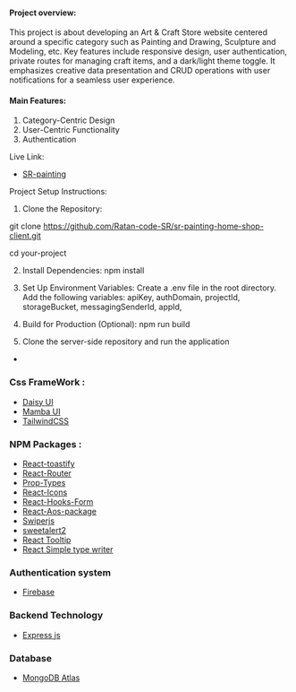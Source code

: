 #### Project overview:
This project is about developing an Art & Craft Store website centered around a specific category such as Painting and Drawing, Sculpture and Modeling, etc. Key features include responsive design, user authentication, private routes for managing craft items, and a dark/light theme toggle. It emphasizes creative data presentation and CRUD operations with user notifications for a seamless user experience.

#### Main Features:
1. Category-Centric Design
2. User-Centric Functionality
3. Authentication

Live Link:   
- [SR-painting](https://sr-painting.netlify.app/)

Project Setup Instructions:
1. Clone the Repository:

git clone https://github.com/Ratan-code-SR/sr-painting-home-shop-client.git

cd your-project

2. Install Dependencies:
npm install

3. Set Up Environment Variables:
Create a .env file in the root directory.
Add the following variables:
apiKey,
authDomain,
projectId,
storageBucket,
messagingSenderId,
appId,

4. Build for Production (Optional):
npm run build
5. Clone the server-side repository and run the application
- 
### Css FrameWork :
- [Daisy UI](https://daisyui.com/)
- [Mamba UI](https://mambaui.com/components)
- [TailwindCSS](https://tailwindcss.com/)


### NPM Packages :
- [React-toastify](https://www.npmjs.com/package/react-toastify)
- [React-Router](https://reactrouter.com/en/main)
- [Prop-Types](https://www.npmjs.com/package/prop-types)
- [React-Icons](https://react-icons.github.io/react-icons/)
- [React-Hooks-Form](https://react-hook-form.com/)
- [React-Aos-package](https://michalsnik.github.io/aos/)
- [Swiperjs](https://swiperjs.com/)
- [sweetalert2](https://sweetalert2.github.io/)
- [React Tooltip](https://www.npmjs.com/package/react-tooltip/)
- [React Simple type writer](https://www.npmjs.com/package/react-simple-typewriter)


### Authentication system
- [Firebase](https://firebase.google.com/)

### Backend Technology
- [Express js](https://expressjs.com/)

### Database
- [MongoDB Atlas ](https://www.mongodb.com/atlas/database)
